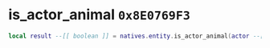# is_actor_animal `0x8E0769F3`

```lua
local result --[[ boolean ]] = natives.entity.is_actor_animal(actor --[[ number ]])
```